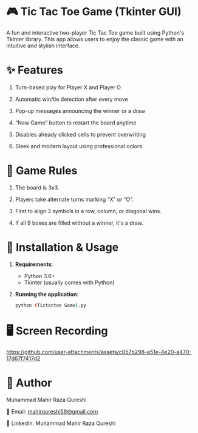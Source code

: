 # 🎮 Tic Tac Toe Game (Tkinter GUI)

A fun and interactive two-player Tic Tac Toe game built using Python's Tkinter library. This app allows users to enjoy the classic game with an intuitive and stylish interface.

# ✨ Features

1. Turn-based play for Player X and Player O

2. Automatic win/tie detection after every move

3. Pop-up messages announcing the winner or a draw

4. “New Game” button to restart the board anytime

5. Disables already clicked cells to prevent overwriting

6. Sleek and modern layout using professional colors

# 🎲 Game Rules

1. The board is 3x3.

2. Players take alternate turns marking “X” or “O”.

3. First to align 3 symbols in a row, column, or diagonal wins.

4. If all 9 boxes are filled without a winner, it's a draw.

# 🚀 Installation & Usage

1. **Requirements**:
   - Python 3.6+
   - Tkinter (usually comes with Python)

2. **Running the application**:
   ```bash
   python (Tictactoe Game).py

# 🖥️ Screen Recording

https://github.com/user-attachments/assets/c057b298-a51e-4e20-a470-17d67f7417d2

# 👤 Author

Muhammad Mahir Raza Qureshi

📧 Email: mahirqureshi59@gmail.com

🔗 LinkedIn: Muhammad Mahir Raza Qureshi

